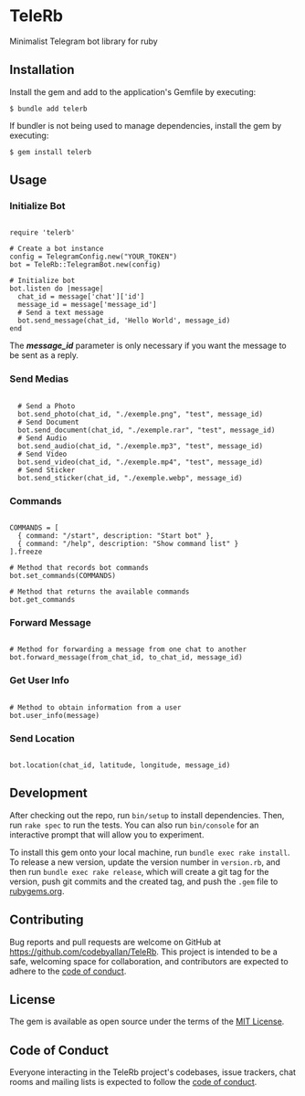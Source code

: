 # TeleRb

Minimalist Telegram bot library for ruby

## Installation

Install the gem and add to the application's Gemfile by executing:

    $ bundle add telerb

If bundler is not being used to manage dependencies, install the gem by executing:

    $ gem install telerb

## Usage

### Initialize Bot

```

require 'telerb'

# Create a bot instance
config = TelegramConfig.new("YOUR_TOKEN")
bot = TeleRb::TelegramBot.new(config)

# Initialize bot
bot.listen do |message|
  chat_id = message['chat']['id']
  message_id = message['message_id']
  # Send a text message 
  bot.send_message(chat_id, 'Hello World', message_id)
end

```
The ***message_id*** parameter is only necessary if you want the message to be sent as a reply.

### Send Medias
```

  # Send a Photo
  bot.send_photo(chat_id, "./exemple.png", "test", message_id)
  # Send Document
  bot.send_document(chat_id, "./exemple.rar", "test", message_id)
  # Send Audio
  bot.send_audio(chat_id, "./exemple.mp3", "test", message_id)
  # Send Video
  bot.send_video(chat_id, "./exemple.mp4", "test", message_id)
  # Send Sticker
  bot.send_sticker(chat_id, "./exemple.webp", message_id)

```
### Commands
```

COMMANDS = [
  { command: "/start", description: "Start bot" },
  { command: "/help", description: "Show command list" }
].freeze

# Method that records bot commands
bot.set_commands(COMMANDS)

# Method that returns the available commands
bot.get_commands

```

### Forward Message

```

# Method for forwarding a message from one chat to another 
bot.forward_message(from_chat_id, to_chat_id, message_id)

```

### Get User Info

```

# Method to obtain information from a user
bot.user_info(message)

```

### Send Location

```

bot.location(chat_id, latitude, longitude, message_id)

```

## Development

After checking out the repo, run `bin/setup` to install dependencies. Then, run `rake spec` to run the tests. You can also run `bin/console` for an interactive prompt that will allow you to experiment.

To install this gem onto your local machine, run `bundle exec rake install`. To release a new version, update the version number in `version.rb`, and then run `bundle exec rake release`, which will create a git tag for the version, push git commits and the created tag, and push the `.gem` file to [rubygems.org](https://rubygems.org).

## Contributing

Bug reports and pull requests are welcome on GitHub at https://github.com/codebyallan/TeleRb. This project is intended to be a safe, welcoming space for collaboration, and contributors are expected to adhere to the [code of conduct](https://github.com/codebyallan/TeleRb/blob/master/CODE_OF_CONDUCT.md).

## License

The gem is available as open source under the terms of the [MIT License](https://github.com/CodeByAllan/TeleRb/blob/master/LICENSE.txt).

## Code of Conduct

Everyone interacting in the TeleRb project's codebases, issue trackers, chat rooms and mailing lists is expected to follow the [code of conduct](https://github.com/codebyallan/TeleRb/blob/master/CODE_OF_CONDUCT.md).
